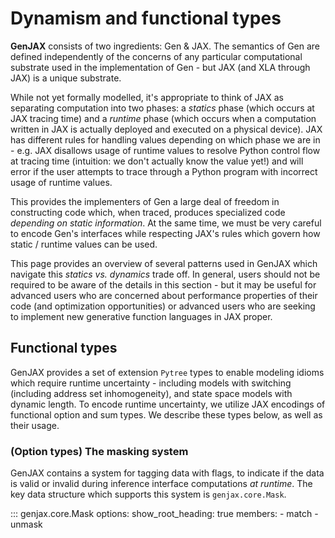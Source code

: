 # Dynamism and functional types

**GenJAX** consists of two ingredients: Gen & JAX. The semantics of Gen are defined independently of the concerns of any particular computational substrate used in the implementation of Gen - but JAX (and XLA through JAX) is a unique substrate.

While not yet formally modelled, it's appropriate to think of JAX as separating computation into two phases: a _statics_ phase (which occurs at JAX tracing time) and a _runtime_ phase (which occurs when a computation written in JAX is actually deployed and executed on a physical device). JAX has different rules for handling values depending on which phase we are in - e.g. JAX disallows usage of runtime values to resolve Python control flow at tracing time (intuition: we don't actually know the value yet!) and will error if the user attempts to trace through a Python program with incorrect usage of runtime values.

This provides the implementers of Gen a large deal of freedom in constructing code which, when traced, produces specialized code _depending on static information_. At the same time, we must be very careful to encode Gen's interfaces while respecting JAX's rules which govern how static / runtime values can be used.

This page provides an overview of several patterns used in GenJAX which navigate this _statics vs. dynamics_ trade off. In general, users should not be required to be aware of the details in this section - but it may be useful for advanced users who are concerned about performance properties of their code (and optimization opportunities) or advanced users who are seeking to implement new generative function languages in JAX proper.

## Functional types

GenJAX provides a set of extension `Pytree` types to enable modeling idioms which require runtime uncertainty - including models with switching (including address set inhomogeneity), and state space models with dynamic length. To encode runtime uncertainty, we utilize JAX encodings of functional option and sum types. We describe these types below, as well as their usage.

### (Option types) The masking system

GenJAX contains a system for tagging data with flags, to indicate if the data is valid or invalid during inference interface computations _at runtime_. The key data structure which supports this system is `genjax.core.Mask`.

::: genjax.core.Mask
    options:
        show_root_heading: true
        members:
          - match
          - unmask
